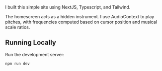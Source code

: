 I built this simple site using NextJS, Typescript, and Tailwind.

The homescreen acts as a hidden instrument. I use AudioContext to play pitches, with frequencies computed based on cursor position and musical scale ratios.

## Running Locally
Run the development server:
```bash
npm run dev
```
